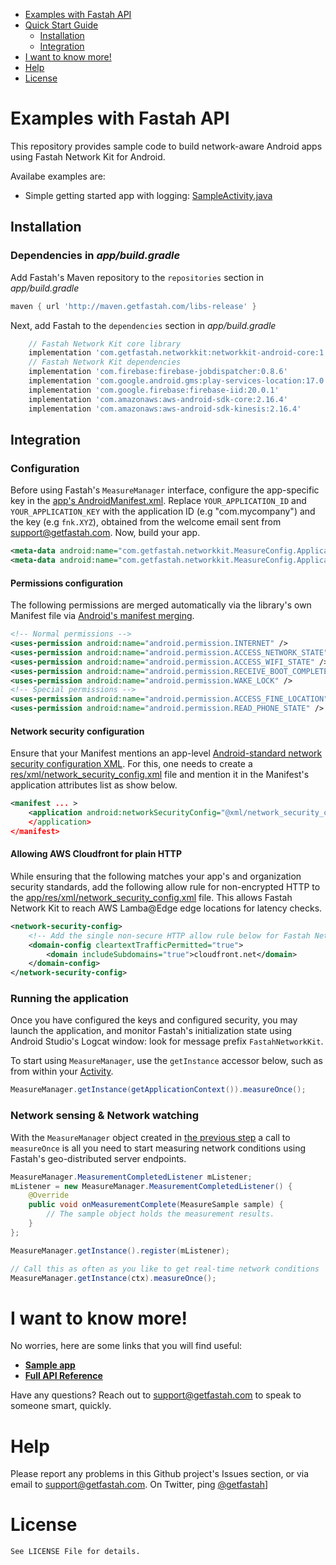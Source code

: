 <!-- MarkdownTOC -->
- [Examples with Fastah API](#list-of-examples)
- [Quick Start Guide](#quick-start-guide)
    - [Installation](#installation)
    - [Integration](#integration)
- [I want to know more!](#i-want-to-know-more)
- [Help](#want-to-report-a-problem)
- [License](#license)
<!-- /MarkdownTOC -->

<a name="list-of-examples"></a>
# Examples with Fastah API
This repository provides sample code to build network-aware Android apps using Fastah Network Kit for Android. 

Availabe examples are:
* Simple getting started app with logging: [SampleActivity.java](examples/app/src/main/java/com/getfastah/exampleswithfastahnetworkkit/SampleActivity.java)

<a name="installation"></a>
## Installation

### Dependencies in *app/build.gradle*

Add Fastah's Maven repository to the `repositories` section in *app/build.gradle*
```gradle
maven { url 'http://maven.getfastah.com/libs-release' }
```

Next, add Fastah to the `dependencies` section in *app/build.gradle*
```gradle
    // Fastah Network Kit core library
    implementation 'com.getfastah.networkkit:networkkit-android-core:1.8.18'
    // Fastah Network Kit dependencies
    implementation 'com.firebase:firebase-jobdispatcher:0.8.6'
    implementation 'com.google.android.gms:play-services-location:17.0.0'
    implementation 'com.google.firebase:firebase-iid:20.0.1'
    implementation 'com.amazonaws:aws-android-sdk-core:2.16.4'
    implementation 'com.amazonaws:aws-android-sdk-kinesis:2.16.4'
```

<a name="integration"></a>
## Integration

### Configuration

Before using Fastah's `MeasureManager` interface, configure the app-specific key in the [app's AndroidManifest.xml](examples/app/src/main/AndroidManifest.xml). Replace `YOUR_APPLICATION_ID` and `YOUR_APPLICATION_KEY` with the application ID (e.g "com.mycompany") and the key (e.g `fnk.XYZ`), obtained from the welcome email sent from [support@getfastah.com](mailto:support@getfastah.com). Now, build your app. 

```xml
<meta-data android:name="com.getfastah.networkkit.MeasureConfig.ApplicationName" android:value="YOUR_APPLICATION_ID" />
<meta-data android:name="com.getfastah.networkkit.MeasureConfig.ApplicationKey" android:value="YOUR_APPLICATION_KEY" />
```

#### Permissions configuration
The following permissions are merged automatically via the library's own Manifest file via [Android's manifest merging](https://developer.android.com/studio/build/manifest-merge.html).
```xml
<!-- Normal permissions -->
<uses-permission android:name="android.permission.INTERNET" />
<uses-permission android:name="android.permission.ACCESS_NETWORK_STATE" />
<uses-permission android:name="android.permission.ACCESS_WIFI_STATE" />
<uses-permission android:name="android.permission.RECEIVE_BOOT_COMPLETED" />
<uses-permission android:name="android.permission.WAKE_LOCK" />
<!-- Special permissions -->
<uses-permission android:name="android.permission.ACCESS_FINE_LOCATION" />
<uses-permission android:name="android.permission.READ_PHONE_STATE" />
```

#### Network security configuration
Ensure that your Manifest mentions an app-level [Android-standard network security configuration XML](https://developer.android.com/training/articles/security-config). For this, one needs to create a [res/xml/network_security_config.xml](examples/app/src/main/res/xml/network_security_config.xml) file and mention it in the Manifest's application attributes list as show below. 
```xml
<manifest ... >
    <application android:networkSecurityConfig="@xml/network_security_config"
    </application>
</manifest>
```

#### Allowing AWS Cloudfront for plain HTTP
While ensuring that the following matches your app's and organization security standards, add the following allow rule for non-encrypted HTTP to the [app/res/xml/network_security_config.xml](examples/app/src/main/res/xml/network_security_config.xml) file. This allows Fastah Network Kit to reach AWS Lamba@Edge edge locations for latency checks. 
```xml
<network-security-config>
    <!-- Add the single non-secure HTTP allow rule below for Fastah Network Kit network probes -->
    <domain-config cleartextTrafficPermitted="true">
        <domain includeSubdomains="true">cloudfront.net</domain>
    </domain-config>
</network-security-config>
```

### Running the application

Once you have configured the keys and configured security, you may launch the application, and monitor Fastah's initialization state using Android Studio's Logcat window: look for message prefix `FastahNetworkKit`.

To start using `MeasureManager`, use the `getInstance` accessor below, such as from within your [Activity](examples/app/src/main/java/com/getfastah/exampleswithfastahnetworkkit/SampleActivity.java).

```java
MeasureManager.getInstance(getApplicationContext()).measureOnce();
```

### Network sensing & Network watching

With the `MeasureManager` object created in [the previous step](#integration) a call to `measureOnce` is all you need to start measuring network conditions using Fastah's geo-distributed server endpoints.

```java
MeasureManager.MeasurementCompletedListener mListener;
mListener = new MeasureManager.MeasurementCompletedListener() {
    @Override
    public void onMeasurementComplete(MeasureSample sample) {
        // The sample object holds the measurement results.
    }
};

MeasureManager.getInstance().register(mListener);

// Call this as often as you like to get real-time network conditions
MeasureManager.getInstance(ctx).measureOnce();
```

<a name="i-want-to-know-more"></a>
# I want to know more!

No worries, here are some links that you will find useful:
* **[Sample app](https://github.com/fastah/network-kit-android/blob/master/examples/app/src/main/java/com/getfastah/exampleswithfastahnetworkkit/SampleActivity.java)**
* **[Full API Reference](https://fastahproject.com/pub/fastah-sdk-android/javadoc/)**

Have any questions? Reach out to [support@getfastah.com](mailto:support@getfastah.com) to speak to someone smart, quickly.

<a name="want-to-report-a-problem"></a>
# Help

Please report any problems in this Github project's Issues section, or via email to [support@getfastah.com](mailto:support@getfastah.com). 
On Twitter, ping [@getfastah](https://twitter.com/getfastah)]

<a name="license"></a>
# License

```
See LICENSE File for details.
```
